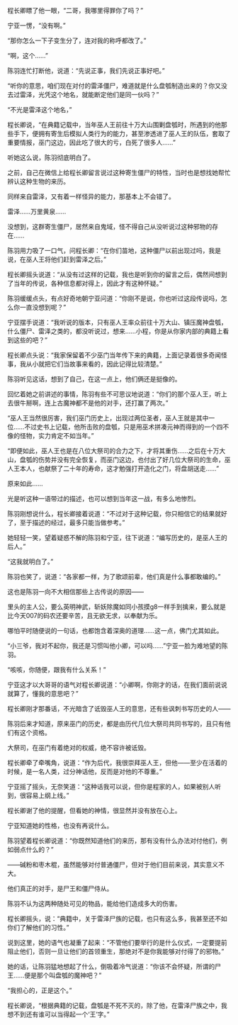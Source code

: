 程长卿瞟了他一眼，“二哥，我哪里得罪你了吗？”

宁亚一愣，“没有啊。”

“那你怎么一下子变生分了，连对我的称呼都改了。”

“啊，这个……”

陈羽连忙打断他，说道：“先说正事，我们先说正事好吧。”

“听你的意思，咱们现在对付的雷泽僵尸，难道就是什么盘瓠制造出来的？你又没去过雷泽，光凭这个地名，就能断定他们是同一伙吗？”

“不光是雷泽这个地名，”

程长卿说，“在典籍记载中，当年巫人王前往十万大山围剿盘瓠时，所遇到的他那些手下，便拥有寄生后模拟人类行为的能力，甚至渗透进了巫人王的队伍，套取了重要情报，巫门这边，因此吃了很大的亏，白死了很多人……”

听她这么说，陈羽彻底明白了。

之前，自己在微信上给程长卿留言说过这种寄生僵尸的特性，当时也是想找她帮忙辨认这种生物的来历。

同样来自雷泽，又有着一样怪异的能力，那基本上不会错了。

雷泽……万里黄泉……

没想到，这群寄生僵尸，居然来自鬼域，怪不得自己从没听说过这种邪物的存在……

陈羽用力吸了一口气，问程长卿：“在你们苗地，这种僵尸以前出现过吗，我是说，在巫人王将他们赶到雷泽之后。”

程长卿摇头说道：“从没有过这样的记载，我也是听到你的留言之后，偶然间想到了当年的传说，各种信息都对得上，因此才有这种怀疑。”

陈羽缓缓点头，有点好奇地朝宁亚问道：“你刚不是说，你也听过这段传说吗，怎么你一直没想到呢？”

宁亚摆手说道：“我听说的版本，只有巫人王率众前往十万大山、镇压魔神盘瓠，什么僵尸、雷泽之类的，都没听说过，想来……小程，你是从你家内部的典籍上看到这些的吧？”

程长卿点头说：“我家保留着不少巫门当年传下来的典籍，上面记录着很多奇闻怪事，我从小就把它们当故事来看的，因此记得比较清楚。”

陈羽听见这话，想到了自己，在这一点上，他们俩还是挺像的。

回忆着她之前讲述的事情，陈羽有些不可思议地说道：“你们的那个巫人王，听上去很牛掰啊，连上古魔神都不是他的对手，还打赢了两次。”

“巫人王当然很厉害，我们巫门历史上，出现过两位圣者，巫人王就是其中一位……不过史书上记载，他所击败的盘瓠，只是用巫术拼凑元神而得到的一个四不像的怪物，实力肯定不如当年。”

“即便如此，巫人王也是在八位大祭司的合力之下，才将其重伤……之后在十万大山，盘瓠的伤势并没有完全恢复，而巫门这边，也付出了好几位大祭司的生命，巫人王本人，也献祭了二十年的寿命，这才勉强打开造化之门，将盘胡送走……”

原来如此……

光是听这种一语带过的描述，也可以想到当年这一战，有多么地惨烈。

陈羽刚想说什么，程长卿接着说道：“不过对于这种记载，你只相信它的结果就好了，至于描述的经过，最多只能当做参考。”

她轻轻一笑，望着疑惑不解的陈羽和宁亚，往下说道：“编写历史的，是巫人王的后人。”

“这我就明白了。”

陈羽也笑了，说道：“各家都一样，为了歌颂前辈，他们真是什么事都敢编的。”

这也是陈羽一向不大相信那些上古传说的原因——

里头的主人公，要么英明神武，斩妖除魔如同小孩摸g8一样手到擒来，要么就是比今天007的码农还要辛苦，且无欲无求，以奉献为乐。

哪怕平时随便说的一句话，也都饱含着深奥的道理……这一点，佛门尤其如此。

“小三爷，我对不起你，我还是习惯叫他小卿，可以吗……”宁亚一脸为难地望的陈羽。

“咳咳，你随便，跟我有什么关系！”

宁亚这才以大哥哥的语气对程长卿说道：“小卿啊，你刚才的话，在我们面前说说就算了，懂我的意思吧？”

程长卿刚才那番话，不光暗含了诋毁巫人王的意思，还有些讽刺书写历史的人——

陈羽后来才知道，原来巫门的历史，都是由历代几位大祭司共同书写的，且只有他们有这个资格。

大祭司，在巫门有着绝对的权威，绝不容许被诋毁。

程长卿牵了牵嘴角，说道：“作为后代，我很崇拜巫人王，但他——至少在活着的时候，是一名人类，过分神话他，反而是对他的不尊重。”

宁亚摇了摇头，无奈笑道：“这种话我可以说，但你是程家的人，如果被别人听到，很容易上纲上线。”

程长卿谢了他的提醒，但看她的神情，很显然并没有放在心上。

宁亚知道她的性格，也没有再说什么。

陈羽望着程长卿说道：“你既然知道他们的来历，那有没有什么办法对付他们，例如弱点什么的？”

——碱粉和枣木棍，虽然能够对付普通僵尸，但对于他们目前来说，其实意义不大。

他们真正的对手，是尸王和僵尸侍从。

陈羽不认为这两种随处可见的物品，能给他们造成多大的伤害。

程长卿摇头，说：“典籍中，关于雷泽尸族的记载，也只有这么多，我甚至还不如你们了解他们的习性。”

说到这里，她的语气也凝重了起来：“不管他们要举行的是什么仪式，一定要提前阻止他们，否则一旦让他们的首领重生，那绝对不是你我能够对付得了的邪物。”

她的话，让陈羽猛地想起了什么，倒吸着冷气说道：“你该不会怀疑，所谓的尸王……便是那个叫盘瓠的魔神吧？”

“我担心的，正是这个。”

程长卿说，“根据典籍的记载，盘瓠是不死不灭的，除了他，在雷泽尸族之中，我想不到还有谁可以当得起一个‘王’字。”
